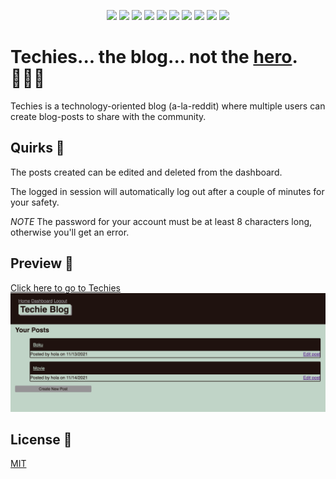<p align="center">
    <img src="https://img.shields.io/badge/Javascript-yellow" />
    <img src="https://img.shields.io/badge/HTML-blue"  />
    <img src="https://img.shields.io/badge/Command%20Line-orange" />
    <img src="https://img.shields.io/badge/Node%20JS-purple" >
    <img src="https://img.shields.io/badge/CSS-red" >
    <img src="https://img.shields.io/badge/mySQL2-brightgreen" >
    <img src="https://img.shields.io/badge/Handlebars-yellow" />
    <img src="https://img.shields.io/badge/dotenv-blue"  />
    <img src="https://img.shields.io/badge/bcrypt-orange" />
    <img src="https://img.shields.io/badge/Express-purple" >
</p>

# Techies... the blog... not the [hero](https://www.dota2.com/hero/techies). 🧑🏻‍💻

Techies is a technology-oriented blog (a-la-reddit) where multiple users can create blog-posts to share with the community.

## Quirks 🎯

The posts created can be edited and deleted from the dashboard.

The logged in session will automatically log out after a couple of minutes for your safety.

*NOTE* The password for your account must be at least 8 characters long, otherwise you'll get an error.


## Preview 👀 

[Click here to go to Techies](https://quiet-plains-39124.herokuapp.com/)
![Preview](assets/preview.png)



## License 📓
[MIT](https://choosealicense.com/licenses/mit/)
